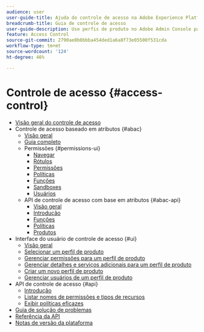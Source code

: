 ```yaml
---
audience: user
user-guide-title: Ajuda do controle de acesso na Adobe Experience Platform
breadcrumb-title: Guia de controle de acesso
user-guide-description: Use perfis de produto no Adobe Admin Console para gerenciar permissões de usuário. Saiba como atribuir usuários a produtos e sandboxes.
feature: Access Control
source-git-commit: 2790ae0b0bbba454ded1a6a8f73e05500f531cda
workflow-type: tm+mt
source-wordcount: '124'
ht-degree: 46%

---
```



# Controle de acesso {#access-control}

* [Visão geral do controle de acesso](home.md)
* Controle de acesso baseado em atributos {#abac}
   * [Visão geral](abac/overview.md)
   * [Guia completo](abac/end-to-end-guide.md)
   * Permissões {#permissions-ui}
      * [Navegar](abac/ui/browse.md)
      * [Rótulos](abac/ui/labels.md)
      * [Permissões](abac/ui/permissions.md)
      * [Políticas](abac/ui/policies.md)
      * [Funções](abac/ui/roles.md)
      * [Sandboxes](abac/ui/sandboxes.md)
      * [Usuários](abac/ui/users.md)
   * API de controle de acesso com base em atributos {#abac-api}
      * [Visão geral](abac/api/overview.md)
      * [Introdução](abac/api/getting-started.md)
      * [Funções](abac/api/roles.md)
      * [Políticas](abac/api/policies.md)
      * [Produtos](abac/api/products.md)
* Interface do usuário de controle de acesso {#ui}
   * [Visão geral](ui/overview.md)
   * [Selecionar um perfil de produto](ui/browse.md)
   * [Gerenciar permissões para um perfil de produto](ui/permissions.md)
   * [Gerenciar detalhes e serviços adicionais para um perfil de produto](ui/details-and-services.md)
   * [Criar um novo perfil de produto](ui/create-profile.md)
   * [Gerenciar usuários de um perfil de produto](ui/users.md)
* API de controle de acesso {#api}
   * [Introdução](api/getting-started.md)
   * [Listar nomes de permissões e tipos de recursos](api/permissions-and-resource-types.md)
   * [Exibir políticas eficazes](api/effective-policies.md)
* [Guia de solução de problemas](troubleshooting-guide.md)
* [Referência da API](https://www.adobe.io/experience-platform-apis/references/access-control/)
* [Notas de versão da plataforma](https://www.adobe.com/go/platform-release-notes-en)
